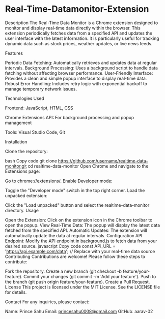 # Real-Time-Datamonitor-Extension

Description
The Real-Time Data Monitor is a Chrome extension designed to monitor and display real-time data directly within the browser. This extension periodically fetches data from a specified API and updates the user interface with the latest information. It is particularly useful for tracking dynamic data such as stock prices, weather updates, or live news feeds.



Features

Periodic Data Fetching: Automatically retrieves and updates data at regular intervals.
Background Processing: Uses a background script to handle data fetching without affecting browser performance.
User-Friendly Interface: Provides a clean and simple popup interface to display real-time data.
Robust Error Handling: Includes retry logic with exponential backoff to manage temporary network issues.

Technologies Used

Frontend: JavaScript, HTML, CSS

Chrome Extensions API: For background processing and popup management

Tools: Visual Studio Code, Git


Installation

Clone the repository:


bash
Copy code
git clone https://github.com/username/realtime-data-monitor.git
cd realtime-data-monitor
Open Chrome and navigate to the Extensions page:


Go to chrome://extensions/.
Enable Developer mode:


Toggle the "Developer mode" switch in the top right corner.
Load the unpacked extension:


Click the "Load unpacked" button and select the realtime-data-monitor directory.
Usage

Open the Extension: Click on the extension icon in the Chrome toolbar to open the popup.
View Real-Time Data: The popup will display the latest data fetched from the specified API.
Automatic Updates: The extension will automatically update the data at regular intervals.
Configuration
API Endpoint: Modify the API endpoint in background.js to fetch data from your desired source.
javascript
Copy code
const API_URL = 'https://api.example.com/data'; // Replace with your real-time data source
Contributing
Contributions are welcome! Please follow these steps to contribute:

Fork the repository.
Create a new branch (git checkout -b feature/your-feature).
Commit your changes (git commit -m 'Add your feature').
Push to the branch (git push origin feature/your-feature).
Create a Pull Request.
License
This project is licensed under the MIT License. See the LICENSE file for details.


Contact
For any inquiries, please contact:

Name: Prince Sahu
Email: princesahu0008@gmail.com
GitHub: aarav-02
